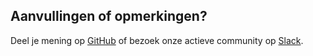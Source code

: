 ## Aanvullingen of opmerkingen?

Deel je mening op [GitHub](https://github.com/nl-design-system/backlog) of bezoek onze actieve community op [Slack](/slack).
